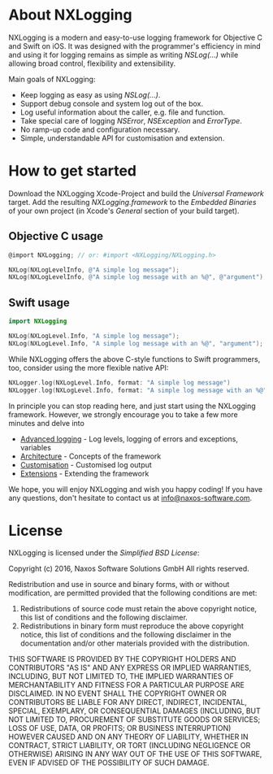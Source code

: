 About NXLogging
===============

NXLogging is a modern and easy-to-use logging framework for Objective C and Swift on iOS. It was designed with the programmer's efficiency in mind and using it for logging remains as simple as writing _NSLog(...)_ while allowing broad control, flexibility and extensibility.

Main goals of NXLogging:

- Keep logging as easy as using _NSLog(...)_.
- Support debug console and system log out of the box.
- Log useful information about the caller, e.g. file and function.
- Take special care of logging _NSError_, _NSException_ and _ErrorType_.
- No ramp-up code and configuration necessary.
- Simple, understandable API for customisation and extension.

How to get started
==================

Download the NXLogging Xcode-Project and build the _Universal Framework_ target. Add the resulting _NXLogging.framework_ to the _Embedded Binaries_ of your own project (in Xcode's _General_ section of your build target).

Objective C usage
-----------------

```objectivec
@import NXLogging; // or: #import <NXLogging/NXLogging.h>
```

```objectivec
NXLog(NXLogLevelInfo, @"A simple log message");
NXLog(NXLogLevelInfo, @"A simple log message with an %@", @"argument");
```

Swift usage
-----------

```swift
import NXLogging
```

```swift
NXLog(NXLogLevel.Info, "A simple log message");
NXLog(NXLogLevel.Info, "A simple log message with an %@", "argument");
```

While NXLogging offers the above C-style functions to Swift programmers, too, consider using the more flexible native API:

```swift
NXLogger.log(NXLogLevel.Info, format: "A simple log message")
NXLogger.log(NXLogLevel.Info, format: "A simple log message with an %@", "argument")
```

In principle you can stop reading here, and just start using the NXLogging framework. However, we strongly encourage you to take a few more minutes and delve into

- [Advanced logging](Documentation/Advanced_Logging.md) - Log levels, logging of errors and exceptions, variables
- [Architecture](Documentation/Architecture.nd) - Concepts of the framework
- [Customisation](Documentation/Customisation.md) - Customised log output
- [Extensions](Documentation/Extensions.md) - Extending the framework

We hope, you will enjoy NXLogging and wish you happy coding! If you have any questions, don't hesitate to contact us at <info@naxos-software.com>.

License
=======

NXLogging is licensed under the _Simplified BSD License_:

Copyright (c) 2016, Naxos Software Solutions GmbH
All rights reserved.

Redistribution and use in source and binary forms, with or without
modification, are permitted provided that the following conditions are met:

1. Redistributions of source code must retain the above copyright notice, this
   list of conditions and the following disclaimer.
2. Redistributions in binary form must reproduce the above copyright notice,
   this list of conditions and the following disclaimer in the documentation
   and/or other materials provided with the distribution.

THIS SOFTWARE IS PROVIDED BY THE COPYRIGHT HOLDERS AND CONTRIBUTORS "AS IS" AND
ANY EXPRESS OR IMPLIED WARRANTIES, INCLUDING, BUT NOT LIMITED TO, THE IMPLIED
WARRANTIES OF MERCHANTABILITY AND FITNESS FOR A PARTICULAR PURPOSE ARE
DISCLAIMED. IN NO EVENT SHALL THE COPYRIGHT OWNER OR CONTRIBUTORS BE LIABLE FOR
ANY DIRECT, INDIRECT, INCIDENTAL, SPECIAL, EXEMPLARY, OR CONSEQUENTIAL DAMAGES
(INCLUDING, BUT NOT LIMITED TO, PROCUREMENT OF SUBSTITUTE GOODS OR SERVICES;
LOSS OF USE, DATA, OR PROFITS; OR BUSINESS INTERRUPTION) HOWEVER CAUSED AND
ON ANY THEORY OF LIABILITY, WHETHER IN CONTRACT, STRICT LIABILITY, OR TORT
(INCLUDING NEGLIGENCE OR OTHERWISE) ARISING IN ANY WAY OUT OF THE USE OF THIS
SOFTWARE, EVEN IF ADVISED OF THE POSSIBILITY OF SUCH DAMAGE.
